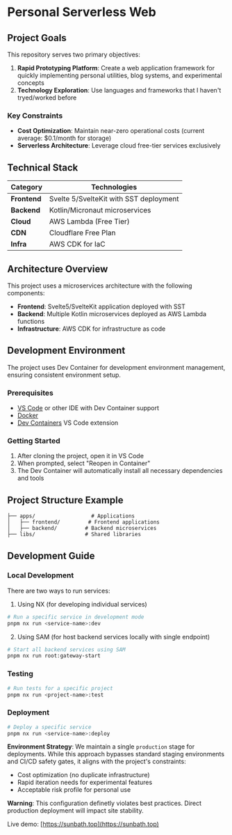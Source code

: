 # Personal Serverless Web

## Project Goals

This repository serves two primary objectives:

1. **Rapid Prototyping Platform**: Create a web application framework for quickly implementing personal utilities, blog systems, and experimental concepts
2. **Technology Exploration**: Use languages and frameworks that I haven't tryed/worked before

### Key Constraints

- **Cost Optimization**: Maintain near-zero operational costs (current average: $0.1/month for storage)
- **Serverless Architecture**: Leverage cloud free-tier services exclusively

## Technical Stack

| Category     | Technologies                           |
| ------------ | -------------------------------------- |
| **Frontend** | Svelte 5/SvelteKit with SST deployment |
| **Backend**  | Kotlin/Micronaut microservices         |
| **Cloud**    | AWS Lambda (Free Tier)                 |
| **CDN**      | Cloudflare Free Plan                   |
| **Infra**    | AWS CDK for IaC                        |

## Architecture Overview

This project uses a microservices architecture with the following components:

- **Frontend**: Svelte5/SvelteKit application deployed with SST
- **Backend**: Multiple Kotlin microservices deployed as AWS Lambda functions
- **Infrastructure**: AWS CDK for infrastructure as code

## Development Environment

The project uses Dev Container for development environment management, ensuring consistent environment setup.

### Prerequisites

- [VS Code](https://code.visualstudio.com/) or other IDE with Dev Container support
- [Docker](https://www.docker.com/)
- [Dev Containers](https://marketplace.visualstudio.com/items?itemName=ms-vscode-remote.remote-containers) VS Code extension

### Getting Started

1. After cloning the project, open it in VS Code
2. When prompted, select "Reopen in Container"
3. The Dev Container will automatically install all necessary dependencies and tools

## Project Structure Example

```
├── apps/                  # Applications
│   ├── frontend/         # Frontend applications
│   ├── backend/         # Backend microservices
├── libs/                # Shared libraries
```

## Development Guide

### Local Development

There are two ways to run services:

1. Using NX (for developing individual services)

```bash
# Run a specific service in development mode
pnpm nx run <service-name>:dev
```

2. Using SAM (for host backend services locally with single endpoint)

```bash
# Start all backend services using SAM
pnpm nx run root:gateway-start
```

### Testing

```bash
# Run tests for a specific project
pnpm nx run <project-name>:test
```

### Deployment

```bash
# Deploy a specific service
pnpm nx run <service-name>:deploy
```

**Environment Strategy**: We maintain a single `production` stage for deployments. While this approach bypasses standard staging environments and CI/CD safety gates, it aligns with the project's constraints:

- Cost optimization (no duplicate infrastructure)
- Rapid iteration needs for experimental features
- Acceptable risk profile for personal use

**Warning**: This configuration definetly violates best practices. Direct production deployment will impact site stability.

Live demo: [https://sunbath.top](https://sunbath.top)
